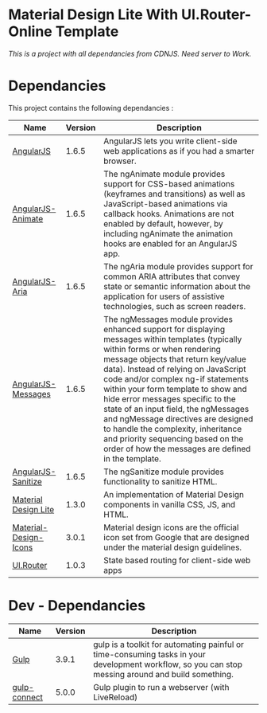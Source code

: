 # Material Design Lite With UI.Router- Online Template

_This is a project with all dependancies from CDNJS._
*Need server to Work.*

# Dependancies

This project contains the following dependancies :

|Name|Version|Description|
|---|---|---|
|[AngularJS](http://angularjs.org/)|1.6.5|AngularJS lets you write client-side web applications as if you had a smarter browser.|
|[AngularJS-Animate]()|1.6.5|The ngAnimate module provides support for CSS-based animations (keyframes and transitions) as well as JavaScript-based animations via callback hooks. Animations are not enabled by default, however, by including ngAnimate the animation hooks are enabled for an AngularJS app.|
|[AngularJS-Aria]()|1.6.5|The ngAria module provides support for common ARIA attributes that convey state or semantic information about the application for users of assistive technologies, such as screen readers.|
|[AngularJS-Messages]()|1.6.5|The ngMessages module provides enhanced support for displaying messages within templates (typically within forms or when rendering message objects that return key/value data). Instead of relying on JavaScript code and/or complex ng-if statements within your form template to show and hide error messages specific to the state of an input field, the ngMessages and ngMessage directives are designed to handle the complexity, inheritance and priority sequencing based on the order of how the messages are defined in the template.|
|[AngularJS-Sanitize]()|1.6.5|The ngSanitize module provides functionality to sanitize HTML.|
|[Material Design Lite](https://getmdl.io/started/)|1.3.0|An implementation of Material Design components in vanilla CSS, JS, and HTML.|
|[Material-Design-Icons](https://materialdesignicons.com/)|3.0.1|Material design icons are the official icon set from Google that are designed under the material design guidelines.|
|[UI.Router](https://ui-router.github.io/)|1.0.3|State based routing for client-side web apps |

# Dev - Dependancies

|Name|Version|Description|
|---|---|---|
|[Gulp](https://gulpjs.com/)|3.9.1|gulp is a toolkit for automating painful or time-consuming tasks in your development workflow, so you can stop messing around and build something.|
|[gulp-connect](https://github.com/avevlad/gulp-connect)|5.0.0|Gulp plugin to run a webserver (with LiveReload)|